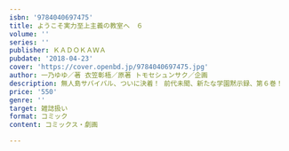```yaml
---
isbn: '9784040697475'
title: ようこそ実力至上主義の教室へ　６
volume: ''
series: ''
publisher: ＫＡＤＯＫＡＷＡ
pubdate: '2018-04-23'
cover: 'https://cover.openbd.jp/9784040697475.jpg'
author: 一乃ゆゆ／著 衣笠彰梧／原著 トモセシュンサク／企画
description: 無人島サバイバル、ついに決着！ 前代未聞、新たな学園黙示録、第６巻！
price: '550'
genre: ''
target: 雑誌扱い
format: コミック
content: コミックス・劇画

---
```

